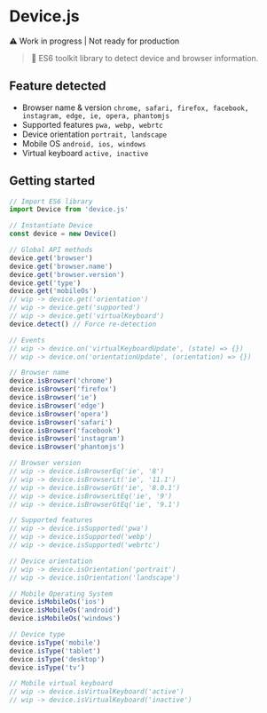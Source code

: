 # Device.js

⚠️ Work in progress | Not ready for production

> 🎲 ES6 toolkit library to detect device and browser information.


## Feature detected

- Browser name & version `chrome, safari, firefox, facebook, instagram, edge, ie, opera, phantomjs`
- Supported features `pwa, webp, webrtc`
- Device orientation `portrait, landscape`
- Mobile OS `android, ios, windows`
- Virtual keyboard `active, inactive`


## Getting started

```javascript
// Import ES6 library
import Device from 'device.js'

// Instantiate Device
const device = new Device()

// Global API methods
device.get('browser')
device.get('browser.name')
device.get('browser.version')
device.get('type')
device.get('mobileOs')
// wip -> device.get('orientation')
// wip -> device.get('supported')
// wip -> device.get('virtualKeyboard')
device.detect() // Force re-detection

// Events
// wip -> device.on('virtualKeyboardUpdate', (state) => {})
// wip -> device.on('orientationUpdate', (orientation) => {})

// Browser name
device.isBrowser('chrome')
device.isBrowser('firefox')
device.isBrowser('ie')
device.isBrowser('edge')
device.isBrowser('opera')
device.isBrowser('safari')
device.isBrowser('facebook')
device.isBrowser('instagram')
device.isBrowser('phantomjs')

// Browser version
// wip -> device.isBrowserEq('ie', '8')
// wip -> device.isBrowserLt('ie', '11.1')
// wip -> device.isBrowserGt('ie', '8.0.1')
// wip -> device.isBrowserLtEq('ie', '9')
// wip -> device.isBrowserGtEq('ie', '9.1')

// Supported features
// wip -> device.isSupported('pwa')
// wip -> device.isSupported('webp')
// wip -> device.isSupported('webrtc')

// Device orientation
// wip -> device.isOrientation('portrait')
// wip -> device.isOrientation('landscape')

// Mobile Operating System
device.isMobileOs('ios')
device.isMobileOs('android')
device.isMobileOs('windows')

// Device type
device.isType('mobile')
device.isType('tablet')
device.isType('desktop')
device.isType('tv')

// Mobile virtual keyboard
// wip -> device.isVirtualKeyboard('active')
// wip -> device.isVirtualKeyboard('inactive')
```
